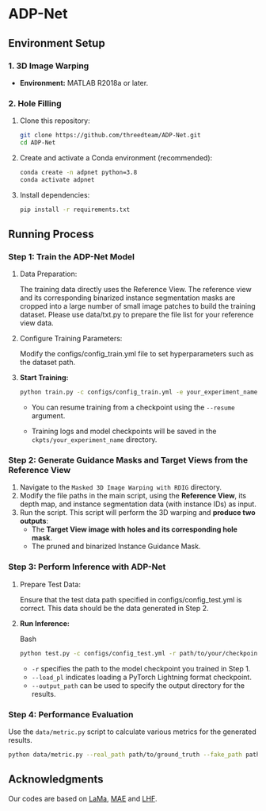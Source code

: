 # ADP-Net



## Environment Setup

### 1. 3D Image Warping

- **Environment:** MATLAB R2018a or later.

### 2. Hole Filling

1. Clone this repository:

   ```bash
   git clone https://github.com/threedteam/ADP-Net.git
   cd ADP-Net
   ```

2. Create and activate a Conda environment (recommended):

   ```bash
   conda create -n adpnet python=3.8
   conda activate adpnet
   ```

3. Install dependencies:

   ```bash
   pip install -r requirements.txt
   ```



## Running Process

### Step 1: Train the ADP-Net Model

1. Data Preparation:

   The training data directly uses the Reference View. The reference view and its corresponding binarized instance segmentation masks are cropped into a large number of small image patches to build the training dataset. Please use data/txt.py to prepare the file list for your reference view data.

2. Configure Training Parameters:

   Modify the configs/config_train.yml file to set hyperparameters such as the dataset path.

3. **Start Training:**

   ```bash
   python train.py -c configs/config_train.yml -e your_experiment_name --resume_mae your_mae_pretrain
   ```

   - You can resume training from a checkpoint using the `--resume` argument.

   - Training logs and model checkpoints will be saved in the `ckpts/your_experiment_name` directory.

     

### Step 2: Generate Guidance Masks and Target Views from the Reference View

1. Navigate to the `Masked 3D Image Warping with RDIG` directory.
2. Modify the file paths in the main script, using the **Reference View**, its depth map, and instance segmentation data (with instance IDs) as input.
3. Run the script. This script will perform the 3D warping and **produce two outputs**:
   - The **Target View image with holes and its corresponding hole mask**.
   - The pruned and binarized Instance Guidance Mask.



### Step 3: Perform Inference with ADP-Net

1. Prepare Test Data:

   Ensure that the test data path specified in configs/config_test.yml is correct. This data should be the data generated in Step 2.

2. **Run Inference:**

   Bash

   ```Bash
   python test.py -c configs/config_test.yml -r path/to/your/checkpoint.ckpt --load_pl
   ```

   - `-r` specifies the path to the model checkpoint you trained in Step 1.
   - `--load_pl` indicates loading a PyTorch Lightning format checkpoint.
   - `--output_path` can be used to specify the output directory for the results.



### Step 4: Performance Evaluation

Use the `data/metric.py` script to calculate various metrics for the generated results.

```Bash
python data/metric.py --real_path path/to/ground_truth --fake_path path/to/your_results --info_txt result.txt
```



## Acknowledgments

Our codes are based on [LaMa](https://github.com/advimman/lama), [MAE](https://github.com/facebookresearch/mae) and [LHF](https://github.com/threedteam/dibr).